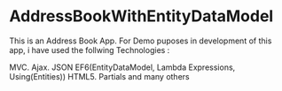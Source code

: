 # AddressBookWithEntityDataModel

This is an Address Book App. For Demo puposes in development of this app, i have used the follwing Technologies :

MVC.
Ajax.
JSON
EF6(EntityDataModel, Lambda Expressions, Using(Entities))
HTML5.
Partials and many others
